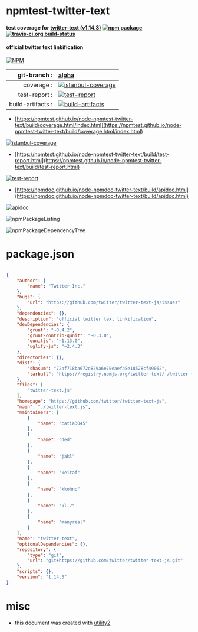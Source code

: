# npmtest-twitter-text

#### test coverage for  [twitter-text (v1.14.3)](https://github.com/twitter/twitter-text-js)  [![npm package](https://img.shields.io/npm/v/npmtest-twitter-text.svg?style=flat-square)](https://www.npmjs.org/package/npmtest-twitter-text) [![travis-ci.org build-status](https://api.travis-ci.org/npmtest/node-npmtest-twitter-text.svg)](https://travis-ci.org/npmtest/node-npmtest-twitter-text)

#### official twitter text linkification

[![NPM](https://nodei.co/npm/twitter-text.png?downloads=true&downloadRank=true&stars=true)](https://www.npmjs.com/package/twitter-text)

| git-branch : | [alpha](https://github.com/npmtest/node-npmtest-twitter-text/tree/alpha)|
|--:|:--|
| coverage : | [![istanbul-coverage](https://npmtest.github.io/node-npmtest-twitter-text/build/coverage.badge.svg)](https://npmtest.github.io/node-npmtest-twitter-text/build/coverage.html/index.html)|
| test-report : | [![test-report](https://npmtest.github.io/node-npmtest-twitter-text/build/test-report.badge.svg)](https://npmtest.github.io/node-npmtest-twitter-text/build/test-report.html)|
| build-artifacts : | [![build-artifacts](https://npmtest.github.io/node-npmtest-twitter-text/glyphicons_144_folder_open.png)](https://github.com/npmtest/node-npmtest-twitter-text/tree/gh-pages/build)|

- [https://npmtest.github.io/node-npmtest-twitter-text/build/coverage.html/index.html](https://npmtest.github.io/node-npmtest-twitter-text/build/coverage.html/index.html)

[![istanbul-coverage](https://npmtest.github.io/node-npmtest-twitter-text/build/screenCapture.buildCi.browser.%252Ftmp%252Fbuild%252Fcoverage.lib.html.png)](https://npmtest.github.io/node-npmtest-twitter-text/build/coverage.html/index.html)

- [https://npmtest.github.io/node-npmtest-twitter-text/build/test-report.html](https://npmtest.github.io/node-npmtest-twitter-text/build/test-report.html)

[![test-report](https://npmtest.github.io/node-npmtest-twitter-text/build/screenCapture.buildCi.browser.%252Ftmp%252Fbuild%252Ftest-report.html.png)](https://npmtest.github.io/node-npmtest-twitter-text/build/test-report.html)

- [https://npmdoc.github.io/node-npmdoc-twitter-text/build/apidoc.html](https://npmdoc.github.io/node-npmdoc-twitter-text/build/apidoc.html)

[![apidoc](https://npmdoc.github.io/node-npmdoc-twitter-text/build/screenCapture.buildCi.browser.%252Ftmp%252Fbuild%252Fapidoc.html.png)](https://npmdoc.github.io/node-npmdoc-twitter-text/build/apidoc.html)

![npmPackageListing](https://npmtest.github.io/node-npmtest-twitter-text/build/screenCapture.npmPackageListing.svg)

![npmPackageDependencyTree](https://npmtest.github.io/node-npmtest-twitter-text/build/screenCapture.npmPackageDependencyTree.svg)



# package.json

```json

{
    "author": {
        "name": "Twitter Inc."
    },
    "bugs": {
        "url": "https://github.com/twitter/twitter-text-js/issues"
    },
    "dependencies": {},
    "description": "official twitter text linkification",
    "devDependencies": {
        "grunt": "~0.4.2",
        "grunt-contrib-qunit": "~0.3.0",
        "qunitjs": "~1.13.0",
        "uglify-js": "~2.4.3"
    },
    "directories": {},
    "dist": {
        "shasum": "72af718ba672d829a6e70eaefa8e18528cf49062",
        "tarball": "https://registry.npmjs.org/twitter-text/-/twitter-text-1.14.3.tgz"
    },
    "files": [
        "twitter-text.js"
    ],
    "homepage": "https://github.com/twitter/twitter-text-js",
    "main": "./twitter-text.js",
    "maintainers": [
        {
            "name": "catia3045"
        },
        {
            "name": "ded"
        },
        {
            "name": "jakl"
        },
        {
            "name": "keitaf"
        },
        {
            "name": "kkohno"
        },
        {
            "name": "kl-7"
        },
        {
            "name": "manyreal"
        }
    ],
    "name": "twitter-text",
    "optionalDependencies": {},
    "repository": {
        "type": "git",
        "url": "git+https://github.com/twitter/twitter-text-js.git"
    },
    "scripts": {},
    "version": "1.14.3"
}
```



# misc
- this document was created with [utility2](https://github.com/kaizhu256/node-utility2)
